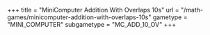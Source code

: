 +++
title = "MiniComputer Addition With Overlaps 10s"
url = "/math-games/minicomputer-addition-with-overlaps-10s"
gametype = "MINI_COMPUTER"
subgametype = "MC_ADD_10_OV"
+++